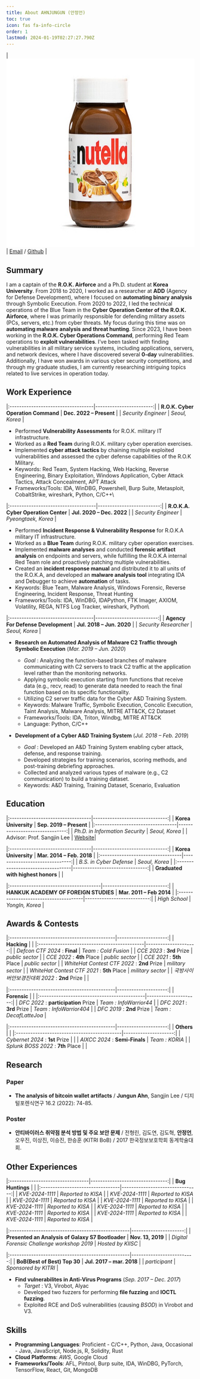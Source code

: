 ```yaml
---
title: About AHNJUNGUN (안정언)
toc: true
icon: fas fa-info-circle
order: 1
lastmod: 2024-01-19T02:27:27.790Z
---
```


<!--
| <img src="/assets/img/profile.png">
| [Email](mailto:wjddjs1102@naver.com) / [Linkedin](https://linkedin.com/in/acorn421/) / [Github](https://github.com/AhnJungUn) <br> [CV(Long)](/assets/pdf/cv_kim_long.pdf) / [CV(Short)](/assets/pdf/cv_kim_short.pdf)|
-->

| <img src="/assets/img/profile.png" alt="profile">
| [Email](mailto:wjddjs1102@naver.com) / [Github](https://github.com/AhnJungUn) |


## Summary
I am a captain of the **R.O.K. Airforce** and a Ph.D. student at **Korea University**. From 2018 to 2020, I worked as a researcher at **ADD** (Agency for Defense Development), where I focused on **automating binary analysis** through Symbolic Execution. From 2020 to 2022, I led the technical operations of the Blue Team in the **Cyber Operation Center of the R.O.K. Airforce**, where I was primarily responsible for defending military assets (PCs, servers, etc.) from cyber threats. My focus during this time was on **automating malware analysis and threat hunting**. Since 2023, I have been working in the **R.O.K. Cyber Operations Command**, performing Red Team operations to **exploit vulnerabilities**. I’ve been tasked with finding vulnerabilities in all military service systems, including applications, servers, and network devices, where I have discovered several **0-day** vulnerabilities. Additionally, I have won awards in various cyber security competitions, and through my graduate studies, I am currently researching intriguing topics related to live services in operation today.



## Work Experience

|:-----------------------------------|------------------------:|
| **R.O.K. Cyber Operation Command** | **Dec. 2022 – Present** |
| *Security Engineer*                |          *Seoul, Korea* |

-    Performed **Vulnerability Assessments** for R.O.K. military IT infrastructure.
-    Worked as a **Red Team** during R.O.K. military cyber operation exercises.
-    Implemented **cyber attack tactics** by chaining multiple exploited 
     vulnerabilities and assessed the cyber defense capabilities of 
     the R.O.K Military.
-    Keywords: Red Team, System Hacking, Web Hacking, Reverse Engineering,
     Binary Exploitation, Windows Application, Cyber Attack Tactics, 
     Attack Concealment, APT Attack
-    Frameworks/Tools: IDA, WinDBG, Powershell, Burp Suite, Metasploit,
     CobaltStrike, wireshark, Python, C/C++\\


|:------------------------------------|--------------------------:|
| **R.O.K.A. Cyber Operation Center** | **Jul. 2020 – Dec. 2022** |
| *Security Engineer*                 |       *Pyeongtaek, Korea* |

-    Performed **Incident Response & Vulnerability Response** for R.O.K.A military IT infrastructure.
-    Worked as a **Blue Team** during R.O.K. military cyber operation exercises.
-    Implemented **malware analyses** and conducted **forensic artifact analysis**
     on endpoints and servers, while fulfilling the R.O.K.A internal 
     Red Team role and proactively patching multiple vulnerabilities.
-    Created an **incident response manual** and distributed it to 
     all units of the R.O.K.A, and developed an **malware analysis tool**
     integrating IDA and Debugger to achieve **automation** of tasks.
-    Keywords: Blue Team, Malware Analysis, Windows Forensic, Reverse Engineering, Incident Response, Threat Hunting
-    Frameworks/Tools: IDA, WinDBG, IDAPython, FTK Imager, AXIOM, 
     Volatility, REGA, NTFS Log Tracker, wireshark, Python\\


|:-----------------------------------|--------------------------:|
| **Agency For Defense Development** | **Jul. 2018 – Jun. 2020** |
| *Security Researcher*              |            *Seoul, Korea* |

-    **Research on Automated Analysis of Malware C2 Traffic through Symbolic Execution** (*Mar. 2019 – Jun. 2020*)
     -    *Goal* : Analyzing the function-based branches of malware communicating 
          with C2 servers to track C2 traffic at the application level rather 
          than the monitoring networks.
     -    Applying symbolic execution starting from functions that receive data (e.g., recv, read) 
          to generate data needed to reach the final function based on its specific functionality.
     -    Utilizing C2 server traffic data for the Cyber A&D Training System.
     -    Keywords: Malware Traffic, Symbolic Execution, Concolic Execution, Taint Analysis, Malware Analysis, 
          MITRE ATT&CK, C2 Dataset
     -    Frameworks/Tools: IDA, Triton, Windbg, MITRE ATT&CK
     -    Language: Python, C/C++

-    **Development of a Cyber A&D Training System** (*Jul. 2018 – Feb. 2019*)
     -    *Goal* : Developed an A&D Training System enabling cyber attack, defense, and response training.
     -    Developed strategies for training scenarios, scoring methods, and post-training debriefing approaches.
     -    Collected and analyzed various types of malware (e.g., C2 communication) to build a training dataset.
     -    Keywords: A&D Training, Training Dataset, Scenario, Evaluation



## Education

|:----------------------------------|-------------------------------:|
| **Korea University**              | **Sep. 2019 – Present**        |
|:----------------------------------|-------------------------------:|
| *Ph.D. in Information Security*   |                 *Seoul, Korea* |
| Advisor: Prof. Sangjin Lee        | [Website](https://dfrc.korea.ac.kr/)|


|:----------------------------------|-------------------------------:|
| **Korea University**              | **Mar. 2014 – Feb. 2018**      |
|:----------------------------------|-------------------------------:|
| *B.S. in Cyber Defense*           |                 *Seoul, Korea* |
|:----------------------------------|-------------------------------:|
| **Graduated with highest honors** |                                |


|:--------------------------------------|---------------------------:|
| **HANKUK ACADEMY OF FOREIGN STUDIES** | **Mar. 2011 – Feb 2014**   |
|:--------------------------------------|---------------------------:|
| *High School*                         |            *YongIn, Korea* |



## Awards & Contests

|:--------------------------------------------|---------------------:|
| **Hacking**                                 |                      |
|:--------------------------------------------|---------------------:|
| *Defcon CTF 2024* : **Final**               | *Team : Cold Fusion* |
| *CCE 2023* : **3rd** Prize                  | *public sector*      |
| *CCE 2022* : **4th** Place                  | *public sector*      |
| *CCE 2021* : **5th** Place                  | *public sector*      |
| *WhiteHat Contest CTF 2022* : **2nd** Prize | *military sector*    |
| *WhiteHat Contest CTF 2021* : **5th** Place | *military sector*    |
| *국방사이버안보경진대회 2022* : **2nd** Prize |                      |

|:--------------------------------------------|---------------------:|
| **Forensic**                                |                      |
|:--------------------------------------------|---------------------:|
| *DFC 2022* : **participation** Prize        | *Team : InfoWarrior44* |
| *DFC 2021* : **3rd** Prize                  | *Team : InfoWarrior404* |
| *DFC 2019* : **2nd** Prize                  | *Team : DecafLatteJoa* |

|:--------------------------------------------|---------------------:|
| **Others**                                  |                      |
|:--------------------------------------------|---------------------:|
| *Cybernet 2024* : **1st** Prize             |                      |
| *AIXCC 2024* : **Semi-Finals**              | *Team : KORIA*       |
| *Splunk BOSS 2022* : **7th** Place          |                      |



## Research

### **Paper**
-   **The analysis of bitcoin wallet artifacts** / **Jungun Ahn**, Sangjin Lee / 디지털포렌식연구 16.2 (2022): 74-85.

### **Poster**
-   **안티바이러스 취약점 분석 방법 및 주요 보안 문제** / 전형린, 김도연, 김도혁, **안정언**, 오우진, 이상진, 이승진, 한승훈 (KITRI BoB) / 
     2017 한국정보보호학회 동계학술대회.


## Other Experiences

|:---------------------------------|--------------------------------:|
| **Bug Huntings**                 |                                 |
|:---------------------------------|--------------------------------:|
| *KVE-2024-1111*                  | *Reported to KISA*              |
| *KVE-2024-1111*                  | *Reported to KISA*              |
| *KVE-2024-1111*                  | *Reported to KISA*              |
| *KVE-2024-1111*                  | *Reported to KISA*              |
| *KVE-2024-1111*                  | *Reported to KISA*              |
| *KVE-2024-1111*                  | *Reported to KISA*              |
| *KVE-2024-1111*                  | *Reported to KISA*              |
| *KVE-2024-1111*                  | *Reported to KISA*              |
| *KVE-2024-1111*                  | *Reported to KISA*              |


|:--------------------------------------------------|----------------------:|
| **Presented an Analysis of Galaxy S7 Bootloader** | **Nov. 13, 2019**     |
| *Digital Forensic Challenge workshop 2019*        | *Hosted by KIISC*     |


|:--------------------------------------------------|--------------------------:|
| **BoB(Best of Best) Top 30**                      | **Jul. 2017 – mar. 2018** |
| *participant*                                     | *Sponsored by KITRI*      |

-    **Find vulnerabilites in Anti-Virus Programs** (*Sep. 2017 – Dec. 2017*)
     -    *Target* : V3, Virobot, Alyac
     -    Developed two fuzzers for performing **file fuzzing** and **IOCTL fuzzing**.
     -    Exploited RCE and DoS vulnerabilities (causing *BSOD*) in Virobot and V3.


## Skills

- **Programming Languages**: Proficient - C/C++, Python, Java, Occasional - Java, JavaScript, Node.js, R, Solidity, Rust
- **Cloud Platforms**: *AWS*, Google Cloud
- **Frameworks/Tools**: AFL, Pintool, Burp suite, IDA, WinDBG, PyTorch, TensorFlow, React, Git, MongoDB
